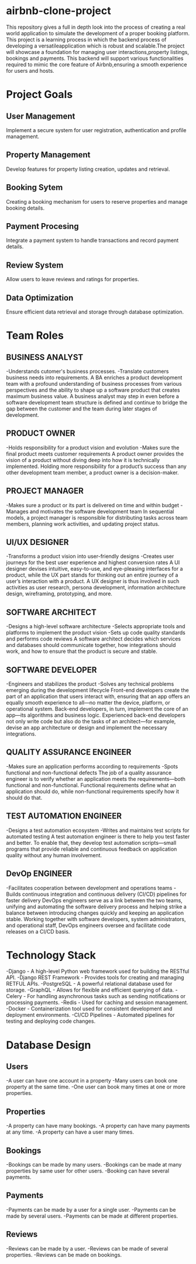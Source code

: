 # airbnb-clone-project
This repository gives a full in depth look into the process of creating a real world application to simulate the development of a proper  booking platform. 
This project is a learning process in which the backend process of developing a versatileapplication which is robust and scalable.The project will showcase a foundation for managing user interactions,property listings, bookings and payments. This backend will support various functionalities required to mimic the core feature of Airbnb,ensuring a smooth experience for users and hosts.
# Project Goals
## User Management 
Implement a secure system for user registration, authentication and profile management.
## Property Management
Develop features for property listing creation, updates and retrieval.
## Booking Sytem
Creating a booking mechanism for users to reserve properties and manage booking details.
## Payment Procesing
Integrate a payment system to handle transactions and record payment details.
## Review System
Allow users to leave reviews and ratings for properties.
## Data Optimization
Ensure efficient data retrieval and storage through database optimization.

# Team Roles
## BUSINESS ANALYST
-Understands cutomer's business processes.
-Translate customers business needs into requirements.
A BA enriches a product development team with a profound understanding of business processes from various perspectives and the ability to shape up a software product that creates maximum business value. A business analyst may step in even before a software development team structure is defined and continue to bridge the gap between the customer and the team during later stages of development.

## PRODUCT OWNER
-Holds responsibility for a product vision and evolution
-Makes sure the final product meets customer requirements
A product owner provides the vision of a product without diving deep into how it is technically implemented.
Holding more responsibility for a product’s success than any other development team member, a product owner is a decision-maker. 

## PROJECT MANAGER
-Makes sure a product or its part is delivered on time and within budget
-Manages and motivates the software development team
In sequential models, a project manager is responsible for distributing tasks across team members, planning work activities, and updating project status.

## UI/UX DESIGNER
-Transforms a product vision into user-friendly designs
-Creates user journeys for the best user experience and highest conversion rates
A UI designer devises intuitive, easy-to-use, and eye-pleasing interfaces for a product, while the UX part stands for thinking out an entire journey of a user’s interaction with a product. A UX designer is thus involved in such activities as user research, persona development, information architecture design, wireframing, prototyping, and more.

## SOFTWARE ARCHITECT
-Designs a high-level software architecture
-Selects appropriate tools and platforms to implement the product vision
-Sets up code quality standards and performs code reviews
A software architect decides which services and databases should communicate together, how integrations should work, and how to ensure that the product is secure and stable.

## SOFTWARE DEVELOPER
-Engineers and stabilizes the product
-Solves any technical problems emerging during the development lifecycle
Front-end developers create the part of an application that users interact with, ensuring that an app offers an equally smooth experience to all—no matter the device, platform, or operational system.
Back-end developers, in turn, implement the core of an app—its algorithms and business logic. Experienced back-end developers not only write code but also do the tasks of an architect—for example, devise an app architecture or design and implement the necessary integrations.

## QUALITY ASSURANCE ENGINEER
-Makes sure an application performs according to requirements
-Spots functional and non-functional defects
The job of a quality assurance engineer is to verify whether an application meets the requirements—both functional and non-functional. Functional requirements define what an application should do, while non-functional requirements specify how it should do that. 

## TEST AUTOMATION ENGINEER
-Designs a test automation ecosystem
-Writes and maintains test scripts for automated testing
A test automation engineer is there to help you test faster and better. To enable that, they develop test automation scripts—small programs that provide reliable and continuous feedback on application quality without any human involvement.

## DevOp ENGINEER
-Facilitates cooperation between development and operations teams
-Builds continuous integration and continuous delivery (CI/CD) pipelines for faster delivery
DevOps engineers serve as a link between the two teams, unifying and automating the software delivery process and helping strike a balance between introducing changes quickly and keeping an application stable. Working together with software developers, system administrators, and operational staff, DevOps engineers oversee and facilitate code releases on a CI/CD basis.

# Technology Stack
-Django - A high-level Python web framework used for building the RESTful API.
-Django REST Framework - Provides tools for creating and managing RETFUL APIs.
-PostgreSQL - A powerful relational database used for storage.
-GraphQL - Allows for flexible and efficient querying of data.
-Celery - For handling asynchronous tasks such as sending notifications or processing payments.
-Redis - Used for caching and session management.
-Docker - Containerization tool used for consistent development and deployment environments.
-CI/CD Pipelines - Automated pipelines for testing and deploying code changes.

# Database Design
## Users
-A user can have one account in a property
-Many users can book one property at the same time.
-One user can book many times at one or more properties.
## Properties
-A property can have many bookings.
-A property can have many payments at any time.
-A property can have a user many times.
## Bookings
-Bookings can be made by many users.
-Bookings can be made at many properties by same user for other users.
-Booking can have several payments.
## Payments
-Payments can be made by a user for a single user.
-Payments can be made by several users.
-Payments can be made at different properties.
## Reviews
-Reviews can be made by a user.
-Reviews can be made of several properties.
-Reviews can be made on bookings.

